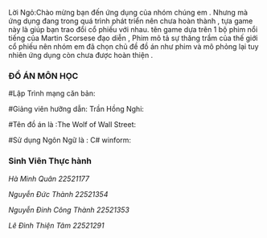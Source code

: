 Lời Ngỏ:Chào mừng bạn đến ứng dụng của nhóm chúng em . Nhưng mà ứng dụng đang trong quá trình phát triển nên chưa hoàn thành , tựa game này là giúp bạn trao đổi cổ phiếu với nhau. tên game dựa trên 1 bộ phim nổi tiếng của Martin Scorsese đạo diễn , Phim mô tả sự thăng trầm của thế giới cổ phiếu nên nhóm em đã chọn chủ đề đồ án như phim và mô phỏng lại tuy nhiên ứng dụng còn chưa được hoàn thiện .

### ĐỒ ÁN MÔN HỌC 
#Lập Trình mạng căn bản:

#Giảng viên hưỡng dẫn: Trần Hồng Nghi:

#Tên đồ án là :The Wolf of Wall Street:

#Sử dụng Ngôn Ngữ là : C# winform:

### Sinh Viên Thực hành
_Hà Minh Quân             22521177_

_Nguyễn Đức Thành         22521354_

_Nguyễn Đinh Công Thành   22521353_

_Lê Đình Thiện Tâm        22521291_
